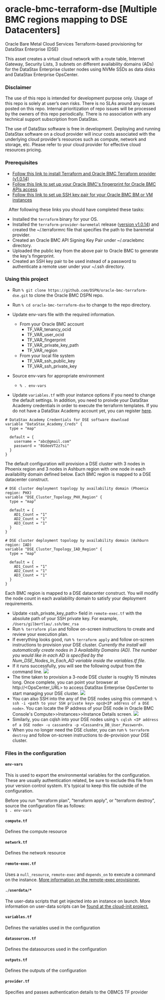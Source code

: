 # oracle-bmc-terraform-dse [Multiple BMC regions mapping to DSE Datacenters]
Oracle Bare Metal Cloud Services Terraform-based provisioning for DataStax Enterprise (DSE)

This asset creates a virtual cloud network with a route table, Internet Gateway, Security Lists, 3 subnets on different availability domains (ADs) for the DataStax Enterprise cluster nodes using NVMe SSDs as data disks and DataStax Enterprise OpsCenter. 

### Disclaimer
The use of this repo is intended for development purpose only.  Usage of this repo is solely at user’s own risks.  There is no SLAs around any issues posted on this repo.  Internal prioritization of repo issues will be processed by the owners of this repo periodically.  There is no association with any technical support subscription from DataStax.

The use of DataStax software is free in development. Deploying and running DataStax software on a cloud provider will incur costs associated with the underlying cloud provider’s resources such as compute, network and storage, etc.  Please refer to your cloud provider for effective cloud resources pricing.

### Prerequisites
* [Follow this link to install Terraform and Oracle BMC Terraform provider (v1.0.14)](https://github.com/oracle/terraform-provider-baremetal/blob/master/README.md)
* [Follow this link to set up your Oracle BMC's fingerprint for Oracle BMC APIs access](https://docs.us-phoenix-1.oraclecloud.com/Content/API/Concepts/apisigningkey.htm)
* [Follow this link to set up SSH key pair for your Oracle BMC BM or VM instances](https://docs.us-phoenix-1.oraclecloud.com/Content/GSG/Tasks/creatingkeys.htm)

&nbsp;&nbsp;&nbsp;After following these links you should have completed these tasks:
* Installed the `terraform` binary for your OS.
* Installed the `terraform-provider-baremetal` release ([version v1.0.14](https://github.com/oracle/terraform-provider-baremetal/releases/tag/v1.0.14)) and created the ~/.terraformrc file that specifies the path to the baremetal provider.
* Created an Oracle BMC API Signing Key Pair under ~/.oraclebmc directory.
* Uploaded the public key from the above pair to Oracle BMC to generate the key's fingerprint.
* Created an SSH key pair to be used instead of a password to authenticate a remote user under your ~/.ssh directory.

### Using this project
* Run `% git clone https://github.com/DSPN/oracle-bmc-terraform-dse.git` to clone the Oracle BMC DSPN repo.
* Run `% cd oracle-bmc-terraform-dse` to change to the repo directory.
* Update env-vars file with the required information.
  * From your Oracle BMC account
    * TF_VAR_tenancy_ocid
    * TF_VAR_user_ocid
    * TF_VAR_fingerprint
    * TF_VAR_private_key_path
    * TF_VAR_region
  * From your local file system
    * TF_VAR_ssh_public_key
    * TF_VAR_ssh_private_key

* Source env-vars for appropriate environment
  * `% . env-vars`
* Update `variables.tf` with your instance options if you need to change the default settings.  In addition, you need to proivde your DataStax Academy credentials in order to execute the terraform templates. If you do not have a DataStax Academy account yet, you can register [here](https://academy.datastax.com/user/register?destination=home).
```
# DataStax Academy Credentials for DSE software download
variable "DataStax_Academy_Creds" {
  type = "map"

  default = {
    username = "abc@gmail.com"
    password = "8GdeeVT2z7si"
  }
}
```
The default configuration will provision a DSE cluster with 3 nodes in Phoenix region and 3 nodes in Ashburn region with one node in each availability domain defined below. Each BMC region is mapped to a DSE datacenter construct.
```
# DSE cluster deployment topology by availability domain (Phoenix region: PHX)
variable "DSE_Cluster_Topology_PHX_Region" {
  type = "map"

  default = {
    AD1_Count = "1"
    AD2_Count = "1"
    AD3_Count = "1"
  }
}

# DSE cluster deployment topology by availability domain (Ashburn region: IAD)
variable "DSE_Cluster_Topology_IAD_Region" {
  type = "map"

  default = {
    AD1_Count = "1"
    AD2_Count = "1"
    AD3_Count = "1"
  }
}
```
Each BMC region is mapped to a DSE datacenter construct. You will modify the node count in each availability domain to satisfy your deployment requirements.
* Update \<ssh_private_key_path\> field in `remote-exec.tf` with the absolute path of your SSH private key. For example, `/Users/gilbertlau/.ssh/bmc_rsa`
* Run `% terraform plan` and follow on-screen instructions to create and review your execution plan.
* If everything looks good, run `% terraform apply` and follow on-screen instructions to provision your DSE cluster. *Currently the install will automatically create nodes in 3 Availability Domains (AD). The number you would like in each AD is specified by the Num_DSE_Nodes_In_Each_AD variable inside the variables.tf file*.
* If it runs successfully, you will see the following output from the command line.
![](./img/terraform_apply.png)
* The time taken to provision a 3-node DSE cluster is roughly 15 minutes long. Once complete, you can point your browser at http://<OpsCenter_URL> to access DataStax Enterprise OpsCenter to start managing your DSE cluster.
![](./img/opsc_dashboard.png)
* You can also SSH into the any of the DSE nodes using this command: `% ssh -i <path to your SSH private key> opc@<IP address of a DSE node>`.  You can locate the IP address of your DSE node in Oracle BMC Console's Compute>>Instances>>Instance Details screen.
![](./img/dse_ip.png)
* Similarly, you can cqlsh into your DSE nodes using `% cqlsh <IP address of a DSE node> -u cassandra -p <Cassandra_DB_User_Password>`.
* When you no longer need the DSE cluster, you can run `% terraform destroy` and follow on-screen instructions to de-provision your DSE cluster.

### Files in the configuration

#### `env-vars`
This is used to export the environmental variables for the configuration. These are usually authentication related, be sure to exclude this file from your version control system. It's typical to keep this file outside of the configuration.

Before you run "terraform plan", "terraform apply", or "terraform destroy", source the configuration file as follows:  
`$ . env-vars`

#### `compute.tf`
Defines the compute resource

#### `network.tf`
Defines the network resource

#### `remote-exec.tf`
Uses a `null_resource`, `remote-exec` and `depends_on` to execute a command on the instance. [More information on the remote-exec provisioner.](https://www.terraform.io/docs/provisioners/remote-exec.html) 

#### `./userdata/*`
The user-data scripts that get injected into an instance on launch. More information on user-data scripts can be [found at the cloud-init project.](https://cloudinit.readthedocs.io/en/latest/topics/format.html)

#### `variables.tf`
Defines the variables used in the configuration

#### `datasources.tf`
Defines the datasources used in the configuration

#### `outputs.tf`
Defines the outputs of the configuration

#### `provider.tf`
Specifies and passes authentication details to the OBMCS TF provider
